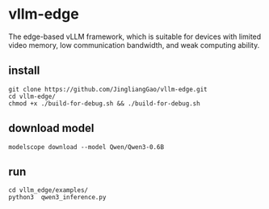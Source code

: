 # vllm-edge
The edge-based vLLM framework, which is suitable for devices with limited video memory, low communication bandwidth, and weak computing ability.

## install
```shell
git clone https://github.com/JingliangGao/vllm-edge.git
cd vllm-edge/
chmod +x ./build-for-debug.sh && ./build-for-debug.sh
```

## download model    
```shell
modelscope download --model Qwen/Qwen3-0.6B
```


## run     
```shell
cd vllm_edge/examples/
python3  qwen3_inference.py
```